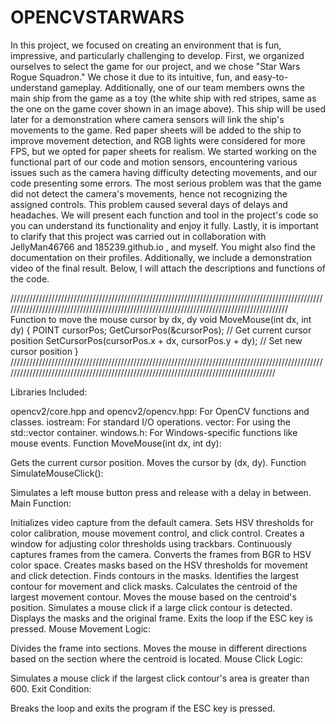 # OPENCVSTARWARS
In this project, we focused on creating an environment that is fun, impressive, and particularly challenging to develop. First, we organized ourselves to select the game for our project, and we chose "Star Wars Rogue Squadron."
We chose it due to its intuitive, fun, and easy-to-understand gameplay. Additionally, one of our team members owns the main ship from the game as a toy (the white ship with red stripes, same as the one on the game cover shown in an image above). This ship will be used later for a demonstration where camera sensors will link the ship's movements to the game. Red paper sheets will be added to the ship to improve movement detection, and RGB lights were considered for more FPS, but we opted for paper sheets for realism.
We started working on the functional part of our code and motion sensors, encountering various issues such as the camera having difficulty detecting movements, and our code presenting some errors. The most serious problem was that the game did not detect the camera's movements, hence not recognizing the assigned controls. This problem caused several days of delays and headaches. We will present each function and tool in the project's code so you can understand its functionality and enjoy it fully.
Lastly, it is important to clarify that this project was carried out in collaboration with JellyMan46766 and 185239.github.io , and myself. You might also find the documentation on their profiles. Additionally, we include a demonstration video of the final result. Below, I will attach the descriptions and functions of the code.

///////////////////////////////////////////////////////////////////////////////////////////////////////////////////////////////////////////////////////////////////////////////////////////
Function to move the mouse cursor by dx, dy
void MoveMouse(int dx, int dy) {
    POINT cursorPos;
    GetCursorPos(&cursorPos); // Get current cursor position
    SetCursorPos(cursorPos.x + dx, cursorPos.y + dy); // Set new cursor position
}
///////////////////////////////////////////////////////////////////////////////////////////////////////////////////////////////////////////////////////////////////////////////////////



Libraries Included:

opencv2/core.hpp and opencv2/opencv.hpp: For OpenCV functions and classes.
iostream: For standard I/O operations.
vector: For using the std::vector container.
windows.h: For Windows-specific functions like mouse events.
Function MoveMouse(int dx, int dy):

Gets the current cursor position.
Moves the cursor by (dx, dy).
Function SimulateMouseClick():

Simulates a left mouse button press and release with a delay in between.
Main Function:

Initializes video capture from the default camera.
Sets HSV thresholds for color calibration, mouse movement control, and click control.
Creates a window for adjusting color thresholds using trackbars.
Continuously captures frames from the camera.
Converts the frames from BGR to HSV color space.
Creates masks based on the HSV thresholds for movement and click detection.
Finds contours in the masks.
Identifies the largest contour for movement and click masks.
Calculates the centroid of the largest movement contour.
Moves the mouse based on the centroid's position.
Simulates a mouse click if a large click contour is detected.
Displays the masks and the original frame.
Exits the loop if the ESC key is pressed.
Mouse Movement Logic:

Divides the frame into sections.
Moves the mouse in different directions based on the section where the centroid is located.
Mouse Click Logic:

Simulates a mouse click if the largest click contour's area is greater than 600.
Exit Condition:

Breaks the loop and exits the program if the ESC key is pressed.
